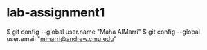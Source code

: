 # lab-assignment1
$ git config --global user.name "Maha AlMarri"
$ git config --global user.email "mmarri@andrew.cmu.edu"
